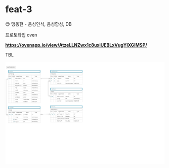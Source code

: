 # feat-3
😊 맹동현 - 음성인식, 음성합성, DB

프로토타입 oven

**https://ovenapp.io/view/AtzeLLNZwx1c8uxiUEBLxVugYIXGIMSP/**

TBL

![](./img/userTBL3.png)

